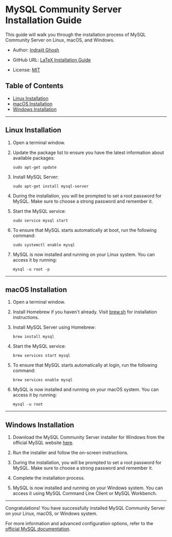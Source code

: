 # MySQL Community Server Installation Guide

This guide will walk you through the installation process of MySQL Community Server on Linux, macOS, and Windows.

- Author: [Indrajit Ghosh](https://github.com/indrajit912)

- GitHub URL: [LaTeX Installation Guide]()

- License: [MIT](../LICENSE)

## Table of Contents
- [Linux Installation](#linux-installation)
- [macOS Installation](#macos-installation)
- [Windows Installation](#windows-installation)

---

## Linux Installation

1. Open a terminal window.

2. Update the package list to ensure you have the latest information about available packages:
    ```
    sudo apt-get update
    ```

3. Install MySQL Server:
    ```
    sudo apt-get install mysql-server
    ```

4. During the installation, you will be prompted to set a root password for MySQL. Make sure to choose a strong password and remember it.

5. Start the MySQL service:
    ```
    sudo service mysql start
    ```

6. To ensure that MySQL starts automatically at boot, run the following command:
    ```
    sudo systemctl enable mysql
    ```

7. MySQL is now installed and running on your Linux system. You can access it by running:
    ```
    mysql -u root -p
    ```

---

## macOS Installation

1. Open a terminal window.

2. Install Homebrew if you haven't already. Visit [brew.sh](https://brew.sh/) for installation instructions.

3. Install MySQL Server using Homebrew:
    ```
    brew install mysql
    ```

4. Start the MySQL service:
    ```
    brew services start mysql
    ```

5. To ensure that MySQL starts automatically at login, run the following command:
    ```
    brew services enable mysql
    ```

6. MySQL is now installed and running on your macOS system. You can access it by running:
    ```
    mysql -u root
    ```

---

## Windows Installation

1. Download the MySQL Community Server installer for Windows from the official MySQL website [here](https://dev.mysql.com/downloads/mysql/).

2. Run the installer and follow the on-screen instructions.

3. During the installation, you will be prompted to set a root password for MySQL. Make sure to choose a strong password and remember it.

4. Complete the installation process.

5. MySQL is now installed and running on your Windows system. You can access it using MySQL Command Line Client or MySQL Workbench.

---

Congratulations! You have successfully installed MySQL Community Server on your Linux, macOS, or Windows system.

For more information and advanced configuration options, refer to the [official MySQL documentation](https://dev.mysql.com/doc/).
